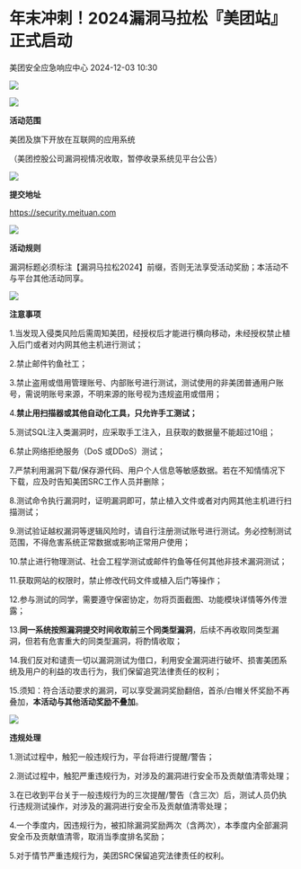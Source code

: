 #  年末冲刺！2024漏洞马拉松『美团站』正式启动   
 美团安全应急响应中心   2024-12-03 10:30  
  
![](https://mmbiz.qpic.cn/sz_mmbiz_gif/6tKK4bYDvymYp1MzpnwlhPm32AZ8TDyJBFTLECM2tiaUhRJlezvvzXcicNC8EvjG7ia7Lu1VPWhP456DcP96DjJsw/640?wx_fmt=gif&from=appmsg "")  
  
  
![](https://mmbiz.qpic.cn/sz_mmbiz_png/6tKK4bYDvymYp1MzpnwlhPm32AZ8TDyJAeIeibo2JecicEJEnGe6VsF9dNIewPOIYKbXvowmCxy9w3vgrNicl8AibQ/640?wx_fmt=png&from=appmsg "")  
  
**活动范围**  
  
  
  
美团及旗下开放在互联网的应用系统  
  
（美团控股公司漏洞视情况收取，暂停收录系统见平台公告）  
  
  
![](https://mmbiz.qpic.cn/sz_mmbiz_png/6tKK4bYDvymYp1MzpnwlhPm32AZ8TDyJAeIeibo2JecicEJEnGe6VsF9dNIewPOIYKbXvowmCxy9w3vgrNicl8AibQ/640?wx_fmt=png&from=appmsg "")  
  
**提交地址**  
  
  
  
https://security.meituan.com  
  
  
![](https://mmbiz.qpic.cn/sz_mmbiz_png/6tKK4bYDvymYp1MzpnwlhPm32AZ8TDyJAeIeibo2JecicEJEnGe6VsF9dNIewPOIYKbXvowmCxy9w3vgrNicl8AibQ/640?wx_fmt=png&from=appmsg "")  
  
**活动规则**  
  
  
  
漏洞标题必须标注【漏洞马拉松2024】前缀，否则无法享受活动奖励；本活动不与平台其他活动同享。  
  
  
![](https://mmbiz.qpic.cn/sz_mmbiz_png/6tKK4bYDvymYp1MzpnwlhPm32AZ8TDyJAeIeibo2JecicEJEnGe6VsF9dNIewPOIYKbXvowmCxy9w3vgrNicl8AibQ/640?wx_fmt=png&from=appmsg "")  
  
**注意事项**  
  
  
  
1.当发现入侵类风险后需周知美团，经授权后才能进行横向移动，未经授权禁止植入后门或者对内网其他主机进行测试；  
  
2.禁止邮件钓鱼社工；  
  
3.禁止盗用或借用管理账号、内部账号进行测试，测试使用的非美团普通用户账号，需说明账号来源，不明来源的账号视为违规盗用或借用；  
  
4.**禁止用扫描器或其他自动化工具，只允许手工测试；**  
  
5.测试SQL注入类漏洞时，应采取手工注入，且获取的数据量不能超过10组；  
  
6.禁止网络拒绝服务（DoS 或DDoS）测试；  
  
7.严禁利用漏洞下载/保存源代码、用户个人信息等敏感数据。若在不知情情况下下载，应及时告知美团SRC工作人员并删除；  
  
8.测试命令执行漏洞时，证明漏洞即可，禁止植入文件或者对内网其他主机进行扫描测试；  
  
9.测试验证越权漏洞等逻辑风险时，请自行注册测试账号进行测试。务必控制测试范围，不得危害系统正常数据或影响正常用户使用；  
  
10.禁止进行物理测试、社会工程学测试或邮件钓鱼等任何其他非技术漏洞测试；  
  
11.获取网站的权限时，禁止修改代码文件或植入后门等操作；  
  
12.参与测试的同学，需要遵守保密协定，勿将页面截图、功能模块详情等外传泄露；  
  
13.**同一系统按照漏洞提交时间收取前三个同类型漏洞**，后续不再收取同类型漏洞，但若有危害重大的同类型漏洞，将酌情收取；  
  
14.我们反对和谴责一切以漏洞测试为借口，利用安全漏洞进行破坏、损害美团系统及用户的利益的攻击行为，我们保留追究法律责任的权利；  
  
15.须知：符合活动要求的漏洞，可以享受漏洞奖励翻倍，首杀/白帽关怀奖励不再叠加，**本活动与其他活动奖励不叠加**。  
  
  
![](https://mmbiz.qpic.cn/sz_mmbiz_png/6tKK4bYDvymYp1MzpnwlhPm32AZ8TDyJAeIeibo2JecicEJEnGe6VsF9dNIewPOIYKbXvowmCxy9w3vgrNicl8AibQ/640?wx_fmt=png&from=appmsg "")  
  
**违规处理**  
  
  
  
1.测试过程中，触犯一般违规行为，平台将进行提醒/警告；  
  
2.测试过程中，触犯严重违规行为，对涉及的漏洞进行安全币及贡献值清零处理；  
  
3.在已收到平台关于一般违规行为的三次提醒/警告（含三次）后，测试人员仍执行违规测试操作，对涉及的漏洞进行安全币及贡献值清零处理；  
  
4.一个季度内，因违规行为，被扣除漏洞奖励两次（含两次），本季度内全部漏洞安全币及贡献值清零，取消当季度排名奖励；  
  
5.对于情节严重违规行为，美团SRC保留追究法律责任的权利。  
  
  
  
[](http://mp.weixin.qq.com/s?__biz=MzI5MDc4MTM3Mg==&mid=2247487969&idx=1&sn=57856abeace1f5605edb32dd10e9b3e7&chksm=ec1bf032db6c79243d1bb5b741ee5f5d8b0f9aaadb74c686312b9e955d8d033485ce35243286&scene=21#wechat_redirect)  
  
  
